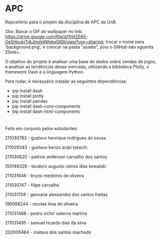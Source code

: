 # APC
Repositório para o projeto da disciplina de APC da UnB. 

Obs: Baixar o GIF do wallpaper no link: https://drive.google.com/file/d/1hHZE65-Oe5HoukjTjAJmztqNfekq0X6l/view?usp=sharing, trocar o nome para 'background.png', e colocar na pasta "assets", pois o GitHub não aguenta 25mb+.

O objetivo do projeto é analisar uma base de dados sobre vendas de jogos, e analisar as tendências desse mercado, utilizando a biblioteca Plotly, o framework Dash e a linguagem Python.

Para rodar, é necessário instalar as seguintes dependências:
- pip install dash
- pip install plotly
- pip install pandas
- pip install dash-core-components
- pip install dash-html-components
# 
Feito em conjunto pelos estudantes:

211030783 - gustavo henrique rodrigues de sousa

211029343 - gustavo kenzo araki takechi

211030620 - patrick anderson carvalho dos santos

150149328 - teodoro augusto ramos dias kowalski

211031646 - bruno medeiros de oliveira

211030747 - filipe carvalho

211031708 - geovane alessandro dos santos freitas

190098244 - nicolas lima de oliveira

211031468 - pedro victor salerno martins

211031495 - samuel ricardo dias da silva

202006484 - mateus dos santos machado

